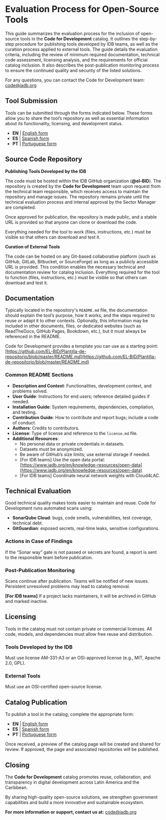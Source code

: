 # Evaluation Process for Open-Source Tools

This guide summarizes the evaluation process for the inclusion of open-source tools in the **Code for Development** catalog. It outlines the step-by-step procedure for publishing tools developed by IDB teams, as well as the curation process applied to external tools. The guide details the evaluation criteria, including the review of minimum required documentation, technical code assessment, licensing analysis, and the requirements for official catalog inclusion. It also describes the post-publication monitoring process to ensure the continued quality and security of the listed solutions.

For any questions, you can contact the Code for Development team: [code@iadb.org](mailto:code@iadb.org)

## Tool Submission

Tools can be submitted through the forms indicated below. These forms allow you to share the tool’s repository as well as essential information about its functionality, licensing, and development status.

- **EN** | [English form](https://airtable.com/appqBwYkYJ59bamQ1/pagwBOJH5bcYZRRe7/form)  
- **ES** | [Spanish form](https://airtable.com/appqBwYkYJ59bamQ1/pagcmwH1ayDUY9OIR/form)  
- **PT** | [Portuguese form](https://airtable.com/appqBwYkYJ59bamQ1/pagxaSflR1GbhUmpy/form)

## Source Code Repository

**Publishing Tools Developed by the IDB**

The code must be hosted within the IDB GitHub organization (**@el-BID**). The repository is created by the **Code for Development** team upon request from the technical team responsible, which receives access to maintain the repository and manage issues. The repository remains private until the technical evaluation process and internal approval by the Sector Manager are completed.

Once approved for publication, the repository is made public, and a stable URL is provided so that anyone can clone or download the code.

Everything needed for the tool to work (files, instructions, etc.) must be visible so that others can download and test it.

**Curation of External Tools**

The code can be hosted on any Git-based collaborative platform (such as GitHub, GitLab, Bitbucket, or SourceForge) as long as a publicly accessible URL is provided. This condition enables the necessary technical and documentation review for catalog inclusion. Everything required for the tool to function (files, instructions, etc.) must be visible so that others can download and test it.

## Documentation

Typically located in the repository's `README.md` file, the documentation should explain the tool’s purpose, how it works, and the steps required to reuse or adapt it to other contexts. Optionally, this information may be included in other documents, files, or dedicated websites (such as ReadTheDocs, GitHub Pages, Bookdown, etc.), but it must always be referenced in the README.

Code for Development provides a template you can use as a starting point:  
[https://github.com/EL-BID/Plantilla-de-repositorio/blob/master/README.md](https://github.com/EL-BID/Plantilla-de-repositorio/blob/master/README.md)

### Common README Sections

- **Description and Context**: Functionalities, development context, and problems solved.
- **User Guide**: Instructions for end users; reference detailed guides if needed.
- **Installation Guide**: System requirements, dependencies, compilation, and testing.
- **Contribution Guide**: How to contribute and report bugs; include a code of conduct.
- **Authors**: Credits to contributors.
- **License**: Type of license and reference to the `license.md` file.
- **Additional Resources**:
  - No personal data or private credentials in datasets.
  - Datasets must be anonymized.
  - Be aware of GitHub’s size limits; use external storage if needed.
  - [For IDB teams] Use the open data portal: [https://www.iadb.org/en/knowledge-resources/open-data](https://www.iadb.org/en/knowledge-resources/open-data)
  - [For IDB teams] Coordinate neural network weights with Cloud4LAC.

## Technical Evaluation

Good technical quality makes tools easier to maintain and reuse. Code for Development runs automated scans using:

- **SonarQube Cloud**: bugs, code smells, vulnerabilities, test coverage, technical debt.
- **GitGuardian**: exposed secrets, real-time leaks, sensitive configurations.

### Actions in Case of Findings

If the “Sonar way” gate is not passed or secrets are found, a report is sent to the responsible team before publication.

### Post-Publication Monitoring

Scans continue after publication. Teams will be notified of new issues. Persistent unresolved problems may lead to catalog removal.

**[For IDB teams]** If a project lacks maintainers, it will be archived in GitHub and marked inactive.

## Licensing

Tools in the catalog must not contain private or commercial licenses. All code, models, and dependencies must allow free reuse and distribution.

### Tools Developed by the IDB

Must use license AM-331-A3 or an OSI-approved license (e.g., MIT, Apache 2.0, GPL).

### External Tools

Must use an OSI-certified open-source license.

## Catalog Publication

To publish a tool in the catalog, complete the appropriate form:

- **EN** | [English form](https://airtable.com/appqBwYkYJ59bamQ1/pagwBOJH5bcYZRRe7/form)  
- **ES** | [Spanish form](https://airtable.com/appqBwYkYJ59bamQ1/pagcmwH1ayDUY9OIR/form)  
- **PT** | [Portuguese form](https://airtable.com/appqBwYkYJ59bamQ1/pagxaSflR1GbhUmpy/form)

Once received, a preview of the catalog page will be created and shared for review. If approved, the page and associated repositories will be published.

## Closing

The **Code for Development** catalog promotes reuse, collaboration, and transparency in digital development across Latin America and the Caribbean.

By sharing high-quality open-source solutions, we strengthen government capabilities and build a more innovative and sustainable ecosystem.

**For more information or support, contact us at:** [code@iadb.org](mailto:code@iadb.org)